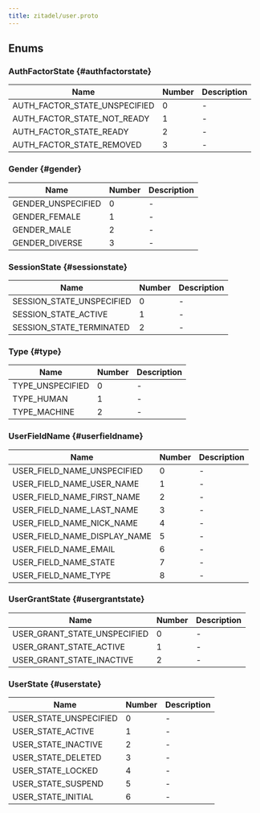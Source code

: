 ```yaml
---
title: zitadel/user.proto
---
```







## Enums


### AuthFactorState {#authfactorstate}


| Name | Number | Description |
| ---- | ------ | ----------- |
| AUTH_FACTOR_STATE_UNSPECIFIED | 0 | - |
| AUTH_FACTOR_STATE_NOT_READY | 1 | - |
| AUTH_FACTOR_STATE_READY | 2 | - |
| AUTH_FACTOR_STATE_REMOVED | 3 | - |




### Gender {#gender}


| Name | Number | Description |
| ---- | ------ | ----------- |
| GENDER_UNSPECIFIED | 0 | - |
| GENDER_FEMALE | 1 | - |
| GENDER_MALE | 2 | - |
| GENDER_DIVERSE | 3 | - |




### SessionState {#sessionstate}


| Name | Number | Description |
| ---- | ------ | ----------- |
| SESSION_STATE_UNSPECIFIED | 0 | - |
| SESSION_STATE_ACTIVE | 1 | - |
| SESSION_STATE_TERMINATED | 2 | - |




### Type {#type}


| Name | Number | Description |
| ---- | ------ | ----------- |
| TYPE_UNSPECIFIED | 0 | - |
| TYPE_HUMAN | 1 | - |
| TYPE_MACHINE | 2 | - |




### UserFieldName {#userfieldname}


| Name | Number | Description |
| ---- | ------ | ----------- |
| USER_FIELD_NAME_UNSPECIFIED | 0 | - |
| USER_FIELD_NAME_USER_NAME | 1 | - |
| USER_FIELD_NAME_FIRST_NAME | 2 | - |
| USER_FIELD_NAME_LAST_NAME | 3 | - |
| USER_FIELD_NAME_NICK_NAME | 4 | - |
| USER_FIELD_NAME_DISPLAY_NAME | 5 | - |
| USER_FIELD_NAME_EMAIL | 6 | - |
| USER_FIELD_NAME_STATE | 7 | - |
| USER_FIELD_NAME_TYPE | 8 | - |




### UserGrantState {#usergrantstate}


| Name | Number | Description |
| ---- | ------ | ----------- |
| USER_GRANT_STATE_UNSPECIFIED | 0 | - |
| USER_GRANT_STATE_ACTIVE | 1 | - |
| USER_GRANT_STATE_INACTIVE | 2 | - |




### UserState {#userstate}


| Name | Number | Description |
| ---- | ------ | ----------- |
| USER_STATE_UNSPECIFIED | 0 | - |
| USER_STATE_ACTIVE | 1 | - |
| USER_STATE_INACTIVE | 2 | - |
| USER_STATE_DELETED | 3 | - |
| USER_STATE_LOCKED | 4 | - |
| USER_STATE_SUSPEND | 5 | - |
| USER_STATE_INITIAL | 6 | - |




